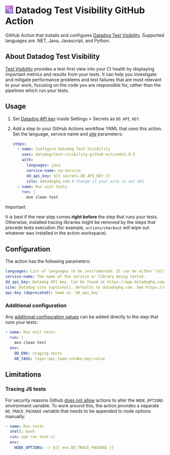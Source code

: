 # <img height="25" src="logos/test_visibility_logo.png" />  Datadog Test Visibility GitHub Action

GitHub Action that installs and configures [Datadog Test Visibility](https://docs.datadoghq.com/tests/). 
Supported languages are .NET, Java, Javascript, and Python.

## About Datadog Test Visibility

[Test Visibility](https://docs.datadoghq.com/tests/) provides a test-first view into your CI health by displaying important metrics and results from your tests. 
It can help you investigate and mitigate performance problems and test failures that are most relevant to your work, focusing on the code you are responsible for, rather than the pipelines which run your tests.

## Usage

1. Set [Datadog API key](https://app.datadoghq.com/organization-settings/api-keys) inside Settings > Secrets as `DD_API_KEY`.
2. Add a step to your GitHub Actions workflow YAML that uses this action. Set the language, service name and [site](https://docs.datadoghq.com/getting_started/site/) parameters: 

   ```yaml
   steps:
     - name: Configure Datadog Test Visibility
       uses: datadog/test-visibility-github-action@v1.0.5
       with:
         languages: java
         service-name: my-service
         dd_api_key: ${{ secrets.DD_API_KEY }}
         site: datadoghq.com # Change if your site is not US1
     - name: Run unit tests
       run: |
         mvn clean test
   ```

> [!IMPORTANT]  
> It is best if the new step comes __right before__ the step that runs your tests.
> Otherwise, installed tracing libraries might be removed by the steps that precede tests execution 
> (for example, `actions/checkout` will wipe out whatever was installed in the action workspace).

## Configuration

The action has the following parameters:

```yaml
languages: List of languages to be instrumented. It can be either "all" or any of "java", "js", "python", "dotnet" (multiple languages can be specified as a space-separated list).
service-name: The name of the service or library being tested.
dd_api_key: Datadog API key. Can be found at https://app.datadoghq.com/organization-settings/api-keys
site: Datadog site (optional), defaults to datadoghq.com. See https://docs.datadoghq.com/getting_started/site for more information about sites. It can be "datadoghq.com", "us3.datadoghq.com", "us5.datadoghq.com", "datadoghq.eu" or "ap1.datadoghq.com".
api-key (deprecated): Same as `dd_api_key`.
```

### Additional configuration

Any [additional configuration values](https://docs.datadoghq.com/tracing/trace_collection/library_config/) can be added directly to the step that runs your tests:

```yaml
- name: Run unit tests
  run: |
    mvn clean test
  env:
    DD_ENV: staging-tests
    DD_TAGS: layer:api,team:intake,key:value
```

## Limitations

### Tracing JS tests

For security reasons Github [does not allow](https://github.blog/changelog/2023-10-05-github-actions-node_options-is-now-restricted-from-github_env/) actions to alter the `NODE_OPTIONS` environment variable.
To work around this, the action provides a separate `DD_TRACE_PACKAGE` variable that needs to be appended to node options manually:

```yaml
- name: Run tests
  shell: bash
  run: npm run test-ci
  env:
    NODE_OPTIONS: -r ${{ env.DD_TRACE_PACKAGE }}
```
